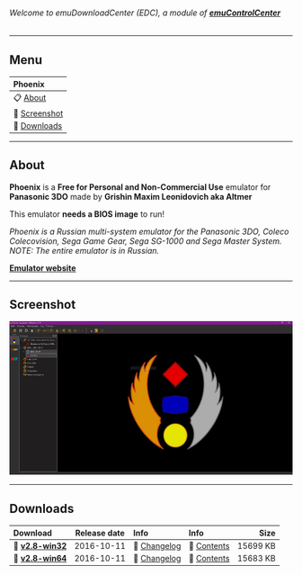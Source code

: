 ###### Welcome to emuDownloadCenter (EDC), a module of [**emuControlCenter**](https://github.com/PhoenixInteractiveNL/emuControlCenter/wiki)
***
## Menu
| **Phoenix** |
|:---------|
| :clipboard: [About](#about) |
| :sunrise: [Screenshot](#screenshot) |
| :floppy_disk: [Downloads](#downloads) |
***
## About
**Phoenix** is a **Free for Personal and Non-Commercial Use** emulator for **Panasonic 3DO** made by **Grishin Maxim Leonidovich aka Altmer**

This emulator **needs a BIOS image** to run!

_Phoenix is a Russian multi-system emulator for the Panasonic 3DO, Coleco Colecovision, Sega Game Gear, Sega SG-1000 and Sega Master System. NOTE: The entire emulator is in Russian._

[**Emulator website**](https://arts-union.ru/node/23)
***
## Screenshot
![](https://raw.githubusercontent.com/PhoenixInteractiveNL/edc-masterhook/master/downloadhooks/phoenix/phoenix_screen.jpg)
***
## Downloads
| Download | Release date  | Info       | Info       | Size       |
|:---------|:-------------:|:-----------|:-----------|-----------:|
| :floppy_disk: [**v2.8-win32**](https://github.com/PhoenixInteractiveNL/edc-repo0001/raw/master/phoenix/2.8-win32.7z) | 2016-10-11 | :page_facing_up: [Changelog](https://github.com/PhoenixInteractiveNL/edc-repo0001/blob/master/phoenix/2.8-win32_changelog.txt) | :mag_right: [Contents](https://github.com/PhoenixInteractiveNL/edc-repo0001/blob/master/phoenix/2.8-win32_contents.txt) | 15699 KB |
| :floppy_disk: [**v2.8-win64**](https://github.com/PhoenixInteractiveNL/edc-repo0001/raw/master/phoenix/2.8-win64.7z) | 2016-10-11 | :page_facing_up: [Changelog](https://github.com/PhoenixInteractiveNL/edc-repo0001/blob/master/phoenix/2.8-win64_changelog.txt) | :mag_right: [Contents](https://github.com/PhoenixInteractiveNL/edc-repo0001/blob/master/phoenix/2.8-win64_contents.txt) | 15683 KB |
